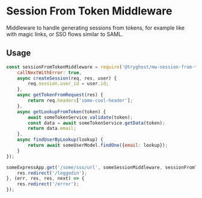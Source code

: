 # Session From Token Middleware

Middleware to handle generating sessions from tokens, for example like with magic links, or SSO flows similar to SAML.

## Usage

```js
const sessionFromTokenMiddleware = require('@tryghost/mw-session-from-token')({
    callNextWithError: true,
    async createSession(req, res, user) {
        req.session.user_id = user.id;
    },
    async getTokenFromRequest(res) {
        return req.headers['some-cool-header'];
    },
    async getLookupFromToken(token) {
        await someTokenService.validate(token);
        const data = await someTokenService.getData(token);
        return data.email;
    },
    async findUserByLookup(lookup) {
        return await someUserModel.findOne({email: lookup});
    }
});

someExpressApp.get('/some/sso/url', someSessionMiddleware, sessionFromTokenMiddleware, (req, res, next) => {
    res.redirect('/loggedin');
}, (err, res, res, next) => {
    res.redirect('/error');
});
```
